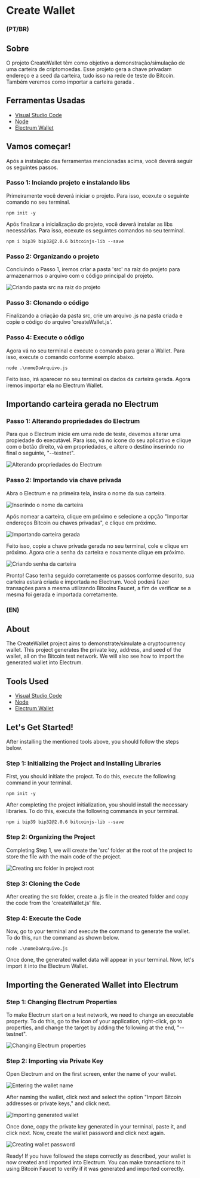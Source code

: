 # Create Wallet 
### (PT/BR)
## Sobre
O projeto CreateWallet têm como objetivo a demonstração/simulação de uma carteira de criptomoedas. Esse projeto gera a chave privadam endereço e a seed da carteira, tudo isso na rede de teste do Bitcoin. Também veremos como importar a carteira gerada .
## Ferramentas Usadas
- [Visual Studio Code](https://code.visualstudio.com/download)
- [Node](https://nodejs.org/en/download/current)
- [Electrum Wallet](https://electrum.org/#download)
## Vamos começar!
Após a instalação das ferramentas mencionadas acima, você deverá seguir os seguintes passos.
### Passo 1: Inciando projeto e instalando libs
Primeiramente você deverá iniciar o projeto. Para isso, ecexute o seguinte comando no seu terminal.
```
npm init -y
```
Após finalizar a inicialização do projeto, você deverá instalar as libs necessárias. Para isso, ecexute os seguintes comandos no seu terminal.
```
npm i bip39 bip32@2.0.6 bitcoinjs-lib --save
```
### Passo 2: Organizando o projeto 
Concluindo o Passo 1, iremos criar a pasta 'src' na raiz do projeto para armazenarmos o arquivo com o código principal do projeto.

![Criando pasta src na raiz do projeto](/images/criandoPastaSrc.png)

### Passo 3: Clonando o código 
Finalizando a criação da pasta src, crie um arquivo .js na pasta criada e copie o código do arquivo 'createWallet.js'.

### Passo 4: Execute o código
Agora vá no seu terminal e execute o comando para gerar a Wallet. Para isso, execute o comando conforme exemplo abaixo.
```
node .\nomeDoArquivo.js
```
Feito isso, irá aparecer no seu terminal os dados da carteira gerada. Agora iremos importar ela no Electrum Wallet.

## Importando carteira gerada no Electrum
### Passo 1: Alterando propriedades do Electrum
Para que o Electrum inicie em uma rede de teste, devemos alterar uma propiedade do executável. Para isso, vá no ícone do seu aplicativo e clique com o botão direito, vá em propriedades, e altere o destino inserindo no final o seguinte, "--testnet".

![Alterando propriedades do Electrum](/images/propertiesElectrum.png)

### Passo 2: Importando via chave privada
Abra o Electrum e na primeira tela, insira o nome da sua carteira.

![Inserindo o nome da carteira](/images/nameWallet.png)

Após nomear a carteira, clique em próximo e selecione a opção "Importar endereços Bitcoin ou chaves privadas", e clique em próximo.

![Importando carteira gerada](/images/importingWallet.png)

Feito isso, copie a chave privada gerada no seu terminal, cole e clique em próximo.
Agora crie a senha da carteira e novamente clique em próximo.

![Criando senha da carteira](/images/createPassword.png)

Pronto! Caso tenha seguido corretamente os passos conforme descrito, sua carteira estará criada e importada no Electrum.
Você poderá fazer transações para a mesma utilizando Bitcoins Faucet, a fim de verificar se a mesma foi gerada e importada corretamente.

### (EN)
## About
The CreateWallet project aims to demonstrate/simulate a cryptocurrency wallet. This project generates the private key, address, and seed of the wallet, all on the Bitcoin test network. We will also see how to import the generated wallet into Electrum.
## Tools Used
- [Visual Studio Code](https://code.visualstudio.com/download)
- [Node](https://nodejs.org/en/download/current)
- [Electrum Wallet](https://electrum.org/#download)
## Let's Get Started!
After installing the mentioned tools above, you should follow the steps below.
### Step 1: Initializing the Project and Installing Libraries
First, you should initiate the project. To do this, execute the following command in your terminal.
```
npm init -y
```
After completing the project initialization, you should install the necessary libraries. To do this, execute the following commands in your terminal.
```
npm i bip39 bip32@2.0.6 bitcoinjs-lib --save
```
### Step 2: Organizing the Project
Completing Step 1, we will create the 'src' folder at the root of the project to store the file with the main code of the project.

![Creating src folder in project root](/images/criandoPastaSrc.png)

### Step 3: Cloning the Code
After creating the src folder, create a .js file in the created folder and copy the code from the 'createWallet.js' file.

### Step 4: Execute the Code
Now, go to your terminal and execute the command to generate the wallet. To do this, run the command as shown below.
```
node .\nomeDoArquivo.js
```
Once done, the generated wallet data will appear in your terminal. Now, let's import it into the Electrum Wallet.

## Importing the Generated Wallet into Electrum
### Step 1: Changing Electrum Properties
To make Electrum start on a test network, we need to change an executable property. To do this, go to the icon of your application, right-click, go to properties, and change the target by adding the following at the end, "--testnet".

![Changing Electrum properties](/images/propertiesElectrum.png)

### Step 2: Importing via Private Key
Open Electrum and on the first screen, enter the name of your wallet.

![Entering the wallet name](/images/nameWallet.png)

After naming the wallet, click next and select the option "Import Bitcoin addresses or private keys," and click next.

![Importing generated wallet](/images/importingWallet.png)

Once done, copy the private key generated in your terminal, paste it, and click next. Now, create the wallet password and click next again.

![Creating wallet password](/images/createPassword.png)

Ready! If you have followed the steps correctly as described, your wallet is now created and imported into Electrum.
You can make transactions to it using Bitcoin Faucet to verify if it was generated and imported correctly.
